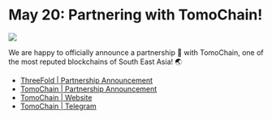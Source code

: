 # May 20: Partnering with TomoChain!

![](threefold__tomochainintro.jpeg  )

We are happy to officially announce a partnership 🤝 with TomoChain, one of the most reputed blockchains of South East Asia! 🌏

- [ThreeFold | Partnership Announcement](https://blog.threefold.io/blog/tfblog/posts/tomochain--threefold-joining-forces-to-decentralize-cloud-computing---tomochain-masternodes)
- [TomoChain | Partnership Announcement](https://medium.com/tomochain/tomochain-threefold-joining-forces-to-decentralize-cloud-computing-tomochain-masternodes-12004bfdf14f)
- [TomoChain | Website](https://www.tomochain.com/)
- [TomoChain | Telegram](https://t.me/TomoChainChannel)